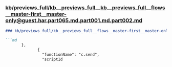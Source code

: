 ### kb/previews_full/kb__previews_full__kb__previews_full__flows__master-first__master-only@guest.har.part065.md.part001.md.part002.md

```md
### kb/previews_full/kb__previews_full__flows__master-first__master-only@guest.har.part065.md.part001.md (part 002)

```md
       },
              {
                "functionName": "c.send",
                "scriptId
```

```

```
